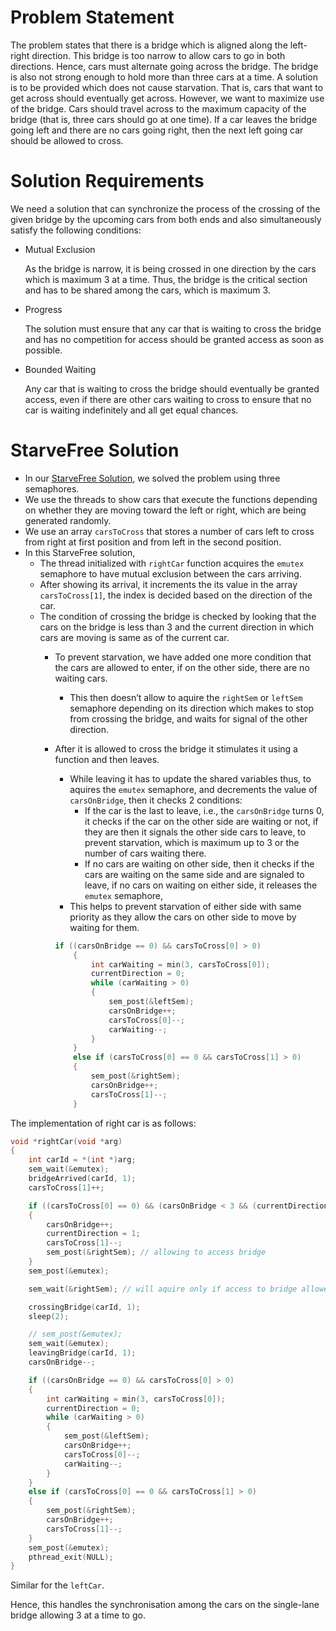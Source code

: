 # Problem Statement

The problem states that there is a bridge which is aligned along the left-right direction. This bridge is too narrow to allow cars to go in both directions. Hence, cars must alternate going across the bridge. The bridge is also not strong enough to hold more than three cars at a time. A solution is to be provided which does not cause starvation. That is, cars that want to get across should eventually get across. However, we want to maximize use of the bridge. Cars should travel across to the maximum capacity of the bridge (that is, three cars should go at one time). If a car leaves the bridge going left and there are no cars going right, then the next left going car should be allowed to cross.

# Solution Requirements

We need a solution that can synchronize the process of the crossing of the given bridge by the upcoming cars from both ends and also simultaneously satisfy the following conditions:

- Mutual Exclusion
    
    As the bridge is narrow, it is being crossed in one direction by the cars which is maximum 3 at a time. Thus, the bridge is the critical section and has to be shared among the cars, which is maximum 3.
    
- Progress
    
    The solution must ensure that any car that is waiting to cross the bridge and has no competition for access should be granted access as soon as possible.
    
- Bounded Waiting
    
    Any car that is waiting to cross the bridge should eventually be granted access, even if there are other cars waiting to cross to ensure that no car is waiting indefinitely and all get equal chances.
    

# StarveFree Solution

- In our [StarveFree Solution](https://github.com/bbahd30/Process-Synchronization-Solutions/blob/master/BridgeCrossing/solution.c), we solved the problem using three semaphores.
- We use the threads to show cars that execute the functions depending on whether they are moving toward the left or right, which are being generated randomly.
- We use an array `carsToCross` that stores a number of cars left to cross from right at first position and from left in the second position.
- In this StarveFree solution,
    - The thread initialized with `rightCar` function acquires the `emutex` semaphore to have mutual exclusion between the cars arriving.
    - After showing its arrival, it increments the its value in the array `carsToCross[1]`, the index is decided based on the direction of the car.
    - The condition of crossing the bridge is checked by looking that the cars on the bridge is less than 3 and the current direction in which cars are moving is same as of the current car.
        - To prevent starvation, we have added one more condition that the cars are allowed to enter, if on the other side, there are no waiting cars.
            - This then doesn’t allow to aquire the `rightSem` or `leftSem` semaphore depending on its direction which makes to stop from crossing the bridge, and waits for signal of the other direction.
        - After it is allowed to cross the bridge it stimulates it using a function and then leaves.
            - While leaving it has to update the shared variables thus, to aquires the `emutex` semaphore, and decrements the value of `carsOnBridge`, then it checks 2 conditions:
                - If the car is the last to leave, i.e., the `carsOnBridge` turns 0, it checks if the car on the other side are waiting or not, if they are then it signals the other side cars to leave, to prevent starvation, which is maximum up to 3 or the number of cars waiting there.
                - If no cars are waiting on other side, then it checks if the cars are waiting on the same side and are signaled to leave, if no cars on waiting on either side, it releases the `emutex` semaphore,
            - This helps to prevent starvation of either side with same priority as they allow the cars on other side to move by waiting for them.
            
            ```cpp
            if ((carsOnBridge == 0) && carsToCross[0] > 0)
                {
                    int carWaiting = min(3, carsToCross[0]);
                    currentDirection = 0;
                    while (carWaiting > 0)
                    {
                        sem_post(&leftSem);
                        carsOnBridge++;
                        carsToCross[0]--;
                        carWaiting--;
                    }
                }
                else if (carsToCross[0] == 0 && carsToCross[1] > 0)
                {
                    sem_post(&rightSem);
                    carsOnBridge++;
                    carsToCross[1]--;
                }
            ```
            

The implementation of right car is as follows:

```cpp
void *rightCar(void *arg)
{
    int carId = *(int *)arg;
    sem_wait(&emutex);
    bridgeArrived(carId, 1);
    carsToCross[1]++;

    if ((carsToCross[0] == 0) && (carsOnBridge < 3 && (currentDirection == 1 || currentDirection == 0)))
    {
        carsOnBridge++;
        currentDirection = 1;
        carsToCross[1]--;
        sem_post(&rightSem); // allowing to access bridge
    }
    sem_post(&emutex);

    sem_wait(&rightSem); // will aquire only if access to bridge allowed by satisfying the conditon

    crossingBridge(carId, 1);
    sleep(2);

    // sem_post(&emutex);
    sem_wait(&emutex);
    leavingBridge(carId, 1);
    carsOnBridge--;

    if ((carsOnBridge == 0) && carsToCross[0] > 0)
    {
        int carWaiting = min(3, carsToCross[0]);
        currentDirection = 0;
        while (carWaiting > 0)
        {
            sem_post(&leftSem);
            carsOnBridge++;
            carsToCross[0]--;
            carWaiting--;
        }
    }
    else if (carsToCross[0] == 0 && carsToCross[1] > 0)
    {
        sem_post(&rightSem);
        carsOnBridge++;
        carsToCross[1]--;
    }
    sem_post(&emutex);
    pthread_exit(NULL);
}
```

Similar for the `leftCar`.

Hence, this handles the synchronisation among the cars on the single-lane bridge allowing 3 at a time to go.